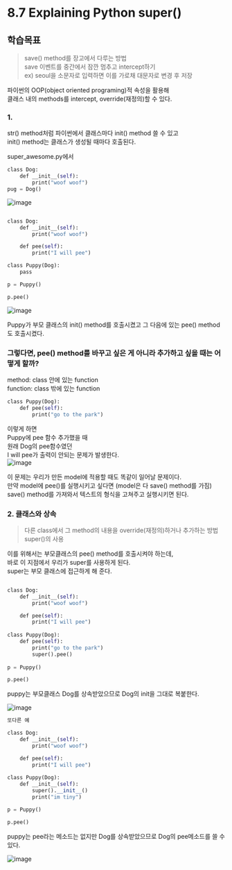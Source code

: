 # 8.7 Explaining Python super()

## 학습목표

> save() method를 장고에서 다루는 방법  
> save 이벤트를 중간에서 잠깐 멈추고 intercept하기  
> ex) seoul을 소문자로 입력하면 이를 가로채 대문자로 변경 후 저장

파이썬의 OOP(object oriented programing)적 속성을 활용해  
클래스 내의 methods를 intercept, override(재정의)할 수 있다.  

### 1.

str() method처럼 파이썬에서 클래스마다 init() method 쓸 수 있고    
init() method는 클래스가 생성될 때마다 호출된다.  

super_awesome.py에서  
```python
class Dog:
    def __init__(self):
        print("woof woof")
pug = Dog()
```  
![image](https://user-images.githubusercontent.com/59404684/90970378-49ad0e80-e53f-11ea-9006-729327bb8314.png)  
  
```python

class Dog:
    def __init__(self):
        print("woof woof")

    def pee(self):
        print("I will pee")

class Puppy(Dog):
    pass

p = Puppy()

p.pee()
```
![image](https://user-images.githubusercontent.com/59404684/90970380-4d409580-e53f-11ea-9f97-98e089a6e9aa.png)  

Puppy가 부모 클래스의 init() method를 호출시켰고 그 다음에 있는 pee() method도 호출시켰다.  

### 그렇다면, pee() method를 바꾸고 싶은 게 아니라 추가하고 싶을 때는 어떻게 할까?

method: class 안에 있는 function  
function: class 밖에 있는 function

```python
class Puppy(Dog):
    def pee(self):
        print("go to the park")
```

이렇게 하면  
Puppy에 pee 함수 추가했을 때   
원래 Dog의 pee함수였던  
I will pee가 출력이 안되는 문제가 발생한다.  
![image](https://user-images.githubusercontent.com/59404684/90970381-4fa2ef80-e53f-11ea-843b-48ec0c6b240d.png)

  
이 문제는 우리가 만든 model에 적용할 때도 똑같이 일어날 문제이다.  
만약 model에 pee()를 실행시키고 싶다면 (model은 다 save() method를 가짐)   
save() method를 가져와서 텍스트의 형식을 고쳐주고 실행시키면 된다.  

### 2. 클래스와 상속

> 다른 class에서 그 method의 내용을 override(재정의)하거나 추가하는 방법  
> super()의 사용  


이를 위해서는 부모클래스의 pee() method를 호출시켜야 하는데,  
바로 이 지점에서 우리가 super를 사용하게 된다.  
super는 부모 클래스에 접근하게 해 준다.

```python

class Dog:
    def __init__(self):
        print("woof woof")

    def pee(self):
        print("I will pee")
        
class Puppy(Dog):
    def pee(self):
        print("go to the park")
        super().pee()
        
p = Puppy()

p.pee()

```
puppy는 부모클래스 Dog를 상속받았으므로
Dog의 init을 그대로 복붙한다.

![image](https://user-images.githubusercontent.com/59404684/90970382-516cb300-e53f-11ea-87d1-df11bfee6d3a.png)  

```python
또다른 예

class Dog:
    def __init__(self):
        print("woof woof")

    def pee(self):
        print("I will pee")
        
class Puppy(Dog):
    def __init__(self):
        super().__init__()
        print("im tiny")

p = Puppy()

p.pee()
```  
puppy는 pee라는 메소드는 없지만 Dog를 상속받았으므로 Dog의 pee메소드를  쓸 수 있다.

![image](https://user-images.githubusercontent.com/59404684/90970384-5467a380-e53f-11ea-960e-ab8232a58d7c.png)

